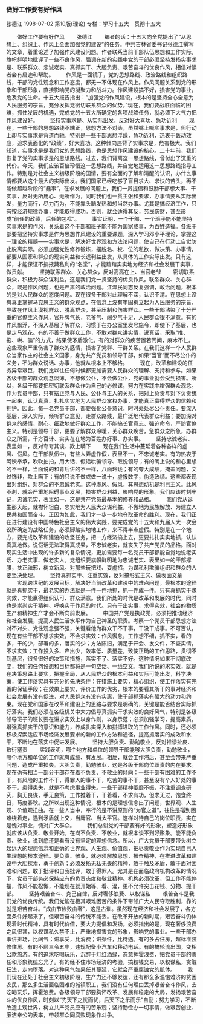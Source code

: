 ### 做好工作要有好作风
张德江
1998-07-02
第10版(理论)
专栏：学习十五大　贯彻十五大

　　做好工作要有好作风
　　张德江
　　编者的话：十五大向全党提出了“从思想上、组织上、作风上全面加强党的建设”的任务。中共吉林省委书记张德江撰写的文章，着重论述了加强作风建设问题。作者联系当前干部队伍思想和工作实际，旗帜鲜明地批评了一些不良作风，强调在新的实践中党的干部必须坚持发扬实事求是、联系群众、忠诚老实、真抓实干、大胆负责、艰苦奋斗的优良作风，相信对读者会有启迪和帮助。
　　作风是一面镜子，党的思想路线、政治路线和组织路线，干部的党性观念和工作态度，都无一不体现在作风上。作风问题关系到党的形象和干部形象，直接影响党的凝聚力和战斗力。作风建设搞不好，损害党的事业，危及党的生命。十五大报告指出：“加强党的作风建设，根本的是坚持全心全意为人民服务的宗旨，充分发挥党密切联系群众的优势。”现在，我们要战胜面临的困难，抓住发展的机遇，完成党的十五大所确定的各项战略任务，就必须下大气力把作风建设好。
　　坚持实事求是、从实际出发，反对好大喜功、急功近利
　　现在，一些干部的思想路线不端正，思想方法不对头，虽然嘴上喊实事求是，但行动上却与实事求是背道而驰。特别是一些干部思想浮躁，急功近利，热衷于轰动效应，追求表面化的“政绩”，好大喜功。这种倾向违背了实事求是，危害极大。我们知道，实事求是是我们党的思想路线，也是思想作风建设的核心。二十年前，我们恢复了党的实事求是的思想路线。过去，我们背离这一思想路线，曾付出了沉重的代价。今天，我们应该百倍珍惜这一思想路线，并自觉地运用这一思想路线指导工作。特别是对社会主义初级阶段的国情，要有全面的了解和清醒的认识，办什么事情都要从这个最大的实际出发。我们国家已经吃够了盲目求大、求快的苦头，再不能做超越阶段的“蠢事”。在求发展的问题上，我们一贯提倡和鼓励干部想大事、干实事，反对无所用心、无所作为，同时我们也一贯主张和要求，办事情要从实际出发，量力而行，尽力而为，不能靠头脑发热和想当然办事。尤其是搞经济工作，只有按经济规律办事，才能取得成功。否则，就会适得其反，劳民伤财，甚至形成“前任的政绩，后任的包袱”。
　　事实证明，一个干部、一个班子能不能坚持实事求是的作风，关系着这个干部和班子能不能为国家成事，为百姓造福。各级干部要把坚持实事求是作为思想作风建设的重要课题，深入学习邓小平理论，掌握这一理论的精髓——实事求是，解决好世界观和方法论问题，使自己在行动上自觉防止脱离实际。必须加强党性修养锻炼，摆脱名、权、位的私欲，做决策、办事情，都要从国家和群众的现实利益和长远利益出发，从具体的工作实际出发。只有这样，才能保证不搞掖藏私利的“名堂”，才能踏踏实实地为经济和社会发展干实事，做贡献。
　　坚持联系群众、关心群众，反对高高在上、当官老爷
　　密切联系群众，积极为群众谋利益，这是我们党一贯坚持的优良作风。联系群众、关心群众，既是作风问题，也是严肃的政治问题。江泽民同志反复强调，政治问题，根本的是对人民群众的态度问题。现在很多干部对此理解不深，认识不清。在思想上没有真正掌握马克思主义的群众观点，在信念上没有牢固树立起为人民服务的宗旨，导致在作风上漠视群众，脱离群众，甚至压制和伤害群众。一些干部沾染了十分严重的官僚主义作风，官升脾气长，老爷气、阔少气十足，人民群众很不满意。有的作风飘浮，不深入基层了解群众，习惯于在办公室里发号施令，即使下了基层，也是走马观花。有的不善于做群众工作，不敢对群众讲实情，说真话，采取“推、拖、哄、骗”的方式，结果使矛盾激化。有的对群众的疾苦置若罔闻，麻木不仁。这些现象严重伤害了群众的感情，损害了党群、干群关系。在我们这样一个人民群众当家作主的社会主义国家，身为共产党员和领导干部，如果“当官”而不尽公仆的义务，不为群众说话、办事，他就从根本上不够格。
　　现在，改革和建设的任务异常艰巨，我们比以往任何时候都更加需要人民群众的理解、支持和参与。如果各级干部的群众观念淡薄，不想做公仆，不会做公仆，党的事业就会受到损害。所以，各级干部要把密切联系群众作为自己的必修课，努力在实践中增强群众观念。作为党员干部，只有摆正党与人民、公仆与主人的关系，把对上负责与对下负责统一起来，认认真真、扎扎实实地为人民群众掌权办事，才能真正赢得群众的信赖和拥护。因此，每一名党员干部，都要强化公仆意识，时时处处尽公仆责任。要深入基层，深入实际，倾听群众意见，走群众路线，最广泛地代表群众利益；要加深对群众的感情，耐心、细致地做好群众工作，不能搞长官意志、强迫命令，严防官僚主义。特别是领导干部，更要了解群众冷暖，关心群众疾苦，急群众之所急，办群众之所需，千方百计、实实在在地为百姓办好事、办实事。
　　坚持忠诚老实、表里如一，反对夸夸其谈、欺上瞒下
　　现在我们生活中蔓延着各种各样的虚风、假风。在干部队伍中，有些人弄虚作假，表里不一，不忠诚老实。有的热衷于阿谀奉承，吹吹拍拍，用大话、假话哄骗领导、取悦领导；有的嘴上说的和心里想的不一样，当面说的和背后讲的不一样，八面玲珑；有的夸大成绩，掩盖问题，文过饰非，欺上瞒下；有的只说不做或做一说十，虚报数字，伪造政绩。这些都表现出对组织、对群众的不忠诚老实。这种虚风、假风，其思想动机是利己主义。此风不刹，就会严重地阻碍事业发展，损害群众利益，影响党的形象。我们应该时刻牢记，忠诚老实，表里如一，这是共产党员最基本的修养和品格。
　　我们党从诞生那天起，就襟怀坦白，忠实地为人民大众谋利益，不懈地为民族解放、为建立人民共和国而奋斗。正因为如此，我们才一步一步地夺取革命的胜利。现在，我们正在进行建设有中国特色社会主义的伟大实践，要完成党的十五大和九届人大一次会议所确定的战略任务，必须脚踏实地地工作，来不得半点虚假。特别是在一个地方，要完成改革和建设的攻坚任务，把一方经济搞上去，更要扎扎实实地抓，认认真真地做。说假话无法取得真成果，不忠诚老实，就丧失了共产党员的品格。面对现实生活中出现的许多新的复杂情况，更加需要每一名党员干部都能自觉地说老实话、办老实事、做老实人。党组织要旗帜鲜明地为忠诚老实、表里如一的干部撑腰，扶正祛邪，树立新风。对那些玩把戏、耍虚招，为谋私利欺骗组织和群众的人要坚决处理。
　　坚持真抓实干、注重实效，反对搞形式主义、做表面文章
　　实现跨世纪的发展目标，解决好当前改革和建设中的难点问题，最根本的途径就是真抓实干，最老实的办法就是一件一件地抓，抓一件成一件。只有真抓实干求实效，才能赢得组织认可、群众满意。我们所处的时代是改革和发展的时代，同时也是崇尚实干精神、呼唤实干作风的时代。只有干出实事，求得实效，社会的物质生产和精神生产才会不断向前发展。
　　中国共产党是执政党，必须把推动经济和社会发展，提高人民生活水平作为自己神圣的职责。考察一个党员干部思想方法对不对头、党性观念强不强，关键看他为群众干不干事，干没干成事。不可否认，现在有些干部不想求实效，不会求实效：作风懈怠，工作想不细，抓不实，看的多，干的少，部署的多，落实的少；方法陈旧，满足于开会、发文件，不查实情，不求实效；工作投入多、产出少，效率低、质量差，致使正确的工作思路，贯彻不到基层，很多很好的决策和措施，落实不了、落实不好。这种情况如果不彻底改变，我们的任何设想和目标都将是一句空话、一纸空文。我们所说的求实效，就是在决策思路上要实，把握全局，从人民群众的根本利益和实际可能出发，科学决策，使工作落实具有充分的先决条件；在措施上要实，精心组织，使工作落实有完善的保证手段；在效果上要实，评价工作的优劣，根本的要看其所干的事对经济和社会发展有没有促进，对人民群众有没有实惠，使干部抓落实有强大的动力和约束。现在党和国家在改革和建设上的思路与要求是明确的，关键是能否结合实际抓好落实。我们必须在各级机关中大力倡导真抓实干求实效的良好风气，特别是各级领导班子的班长要在讲求实效上以身作则，以身示范；必须加强学习，提高素质，增强真抓实干的意识和能力，养成扎实深入和拼搏进取的工作作风。同时，还必须积极探索适应市场经济发展要求的新的工作方法和途径，提高抓落实的成效和水平，不断地在落实中促进发展。
　　坚持大胆负责、勤勉敬业，反对推诿扯皮、敷衍塞责
　　实践表明，哪个地方和单位的领导干部能够大胆负责，勤勉敬业，哪个地方和单位的工作就有成绩、有发展。相反，就会工作滞后，甚至会带来严重问题，造成严重损失。大胆负责，勤勉敬业，这是各级干部岗位职责的内在要求。现在确有相当一部分干部存在着不负责、不敬业的倾向：一些干部有困难的工作不干，有风险的工作不干，得罪人的事不干，吃苦的事不干，甚至没有个人好处的事不干。患得患失，就是不考虑事业得失。一些干部精神萎靡不振，不注重调查研究，胸无良谋，手无良策，工作推着干，干着看，不求有功，但求无过，饱食终日，苟度春秋。之所以出现这种情况，根本的是理想信念出了问题，世界观、人生观、价值观扭曲。在一些人当中，奉行的是不讲原则的“为官之道”，往往是碰到困难绕着走，遇到矛盾就上交，当庸官、当太平官。这样对待自己的岗位职责，实在是愧对事业，愧对广大群众。
　　我们总讲党的干部要有好的形象，塑造好形象就应该从负责、敬业开始。在岗不负责、不敬业，就根本谈不到好形象。能不能负责、敬业，说到底还是看有没有坚定的理想信念。所以，广大党员干部要带头树立起远大的理想信念和正确的世界观、人生观、价值观，把尽责敬业作为实现自己人生理想的根本途径。要负责、敬业，就必须解放思想，振奋精神，在推进改革和建设中大胆探索，勇于创新；必须发扬无私无畏的精神，敢于触及矛盾，敢于面对困难和问题，敢于批评和自我批评，敢于得罪人。尤其是在面临政府机构改革的情况下，党员干部务必保持应有的负责态度和敬业精神。机构必须改革，但工作不能停摆，作风不能松懈，不能现在就开始等、看、混，更不允许突击花钱、分物、提干部。
　　坚持艰苦奋斗、克己自律，反对奢侈浪费、以权谋私
　　艰苦奋斗是我们党的优良传统。我们党能在极其艰难困苦的条件下带领广大人民夺取胜利，靠的就是艰苦奋斗。“成由节俭败由奢”，这是古训。虽然现在经济和社会发展了，各方面条件好起来了，但艰苦奋斗的传统不能丢。在改革开放的新时期，艰苦奋斗仍体现着时代精神，具有时代价值，要大力提倡和发扬。必须指出的是，现在奢侈浪费之风很甚，以权谋私久禁不止，严重地损害党的形象，影响党的事业。一些干部办事讲排场，比阔气；讲享受，比消费；讲条件，比待遇。有的多占住房，超标准装修住房。有的不顾三令五申，违规配备小汽车和移动电话。有的搞轮流出国，变相公款旅游。有的追求吃喝玩乐，沉醉于灯红酒绿，恣意挥霍浪费，把党员干部的责任和形象统统忘光了。有的经不住市场经济的考验，搞权钱交易，以权谋私，贪赃枉法，走向堕落。对这种风气如果任其蔓延，它就会严重腐蚀党的肌体。
　　我们现在还处于社会主义初级阶段，生产力还不够发达，还有那么多温饱难济的贫困农民，那么多生活面临困难的城镇职工，我们没有任何理由丢掉艰苦奋斗作风，去吃喝玩乐，挥霍浪费。各级领导干部要胸怀改革、发展和稳定的大局，发扬艰苦奋斗的优良作风，时刻以“先天下之忧而忧，后天下之乐而乐”自励；努力学习，不断改造主观世界，树立共产党员应有的苦乐观；坚持勤俭办一切事情，做艰苦创业、廉洁奉公的表率，带领群众同腐败现象作斗争。
